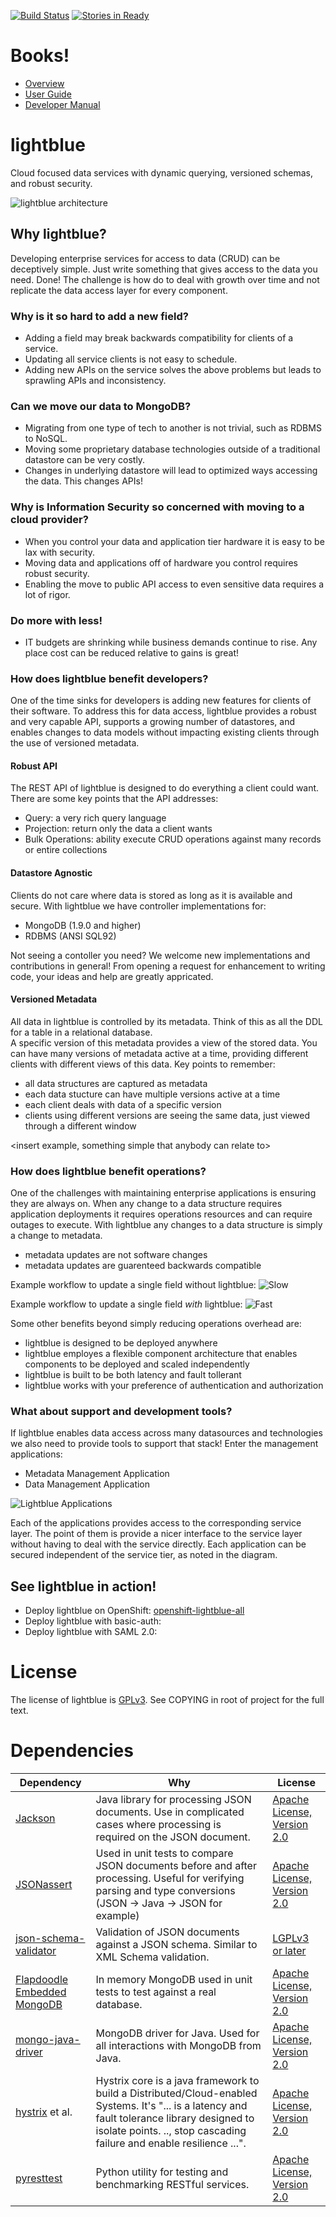 [![Build Status](https://travis-ci.org/lightblue-platform/lightblue.svg?branch=master)](https://travis-ci.org/lightblue-platform/lightblue) [![Stories in Ready](https://badge.waffle.io/lightblue-platform/lightblue.svg?label=ready&title=Ready)](http://waffle.io/lightblue-platform/lightblue)

# Books!

* [Overview](http://jewzaam.gitbooks.io/lightblue/)
* [User Guide](http://jewzaam.gitbooks.io/lightblue-user-guide/)
* [Developer Manual](http://jewzaam.gitbooks.io/lightblue-developer-manual/)


# lightblue

Cloud focused data services with dynamic querying, versioned schemas, and robust security.

![lightblue architecture](https://raw.githubusercontent.com/lightblue-platform/lightblue/master/docs/lightblue-puzzle.png "High Level Architecture")

## Why lightblue?

Developing enterprise services for access to data (CRUD) can be deceptively simple.  Just write something that gives access to the data you need.  Done!  The challenge is how do to deal with growth over time and not replicate the data access layer for every component.

### Why is it so hard to add a new field?
* Adding a field may break backwards compatibility for clients of a service.
* Updating all service clients is not easy to schedule.
* Adding new APIs on the service solves the above problems but leads to sprawling APIs and inconsistency.

### Can we move our data to MongoDB?
* Migrating from one type of tech to another is not trivial, such as RDBMS to NoSQL.
* Moving some proprietary database technologies outside of a traditional datastore can be very costly.
* Changes in underlying datastore will lead to optimized ways accessing the data.  This changes APIs!

### Why is Information Security so concerned with moving to a cloud provider?
* When you control your data and application tier hardware it is easy to be lax with security.
* Moving data and applications off of hardware you control requires robust security.
* Enabling the move to public API access to even sensitive data requires a lot of rigor.

### Do more with less!
* IT budgets are shrinking while business demands continue to rise.  Any place cost can be reduced relative to gains is great!

### How does lightblue benefit developers?
One of the time sinks for developers is adding new features for clients of their software.  To address this for data access, lightblue provides a robust and very capable API, supports a growing number of datastores, and enables changes to data models without impacting existing clients through the use of versioned metadata.

#### Robust API
The REST API of lightblue is designed to do everything a client could want.  There are some key points that the API addresses:
* Query: a very rich query language
* Projection: return only the data a client wants
* Bulk Operations: ability execute CRUD operations against many records or entire collections

#### Datastore Agnostic
Clients do not care where data is stored as long as it is available and secure.  With lightblue we have controller implementations for:
* MongoDB (1.9.0 and higher)
* RDBMS (ANSI SQL92)

Not seeing a contoller you need?  We welcome new implementations and contributions in general!  From opening a request for enhancement to writing code, your ideas and help are greatly appricated.

#### Versioned Metadata
All data in lightblue is controlled by its metadata.  Think of this as all the DDL for a table in a relational database.  
A specific version of this metadata provides a view of the stored data.  You can have many versions of metadata active at a time, providing different clients with different views of this data.  Key points to remember:
* all data structures are captured as metadata
* each data stucture can have multiple versions active at a time
* each client deals with data of a specific version
* clients using different versions are seeing the same data, just viewed through a different window

<insert example, something simple that anybody can relate to>

### How does lightblue benefit operations?
One of the challenges with maintaining enterprise applications is ensuring they are always on.  When any change to a data structure requires application deployments it requires operations resources and can require outages to execute.  With lightblue any changes to a data structure is simply a change to metadata.
* metadata updates are not software changes
* metadata updates are guarenteed backwards compatible

Example workflow to update a single field without lightblue:
![Slow](https://raw.github.com/lightblue-platform/lightblue/master/docs/slow.png)

Example workflow to update a single field *with* lightblue:
![Fast](https://raw.github.com/lightblue-platform/lightblue/master/docs/fast.png)

Some other benefits beyond simply reducing operations overhead are:
* lightblue is designed to be deployed anywhere
* lightblue employes a flexible component architecture that enables components to be deployed and scaled independently
* lightblue is built to be both latency and fault tollerant
* lightblue works with your preference of authentication and authorization

### What about support and development tools?
If lightblue enables data access across many datasources and technologies we also need to provide tools to support that stack!  Enter the management applications:
* Metadata Management Application
* Data Management Application

![Lightblue Applications](https://raw.githubusercontent.com/lightblue-platform/lightblue/master/docs/overview.png)

Each of the applications provides access to the corresponding service layer.  The point of them is provide a nicer interface to the service layer without having to deal with the service directly.  Each application can be secured independent of the service tier, as noted in the diagram.

## See lightblue in action!
* Deploy lightblue on OpenShift: [openshift-lightblue-all](https://github.com/lightblue-platform/openshift-lightblue-all)
* Deploy lightblue with basic-auth:
* Deploy lightblue with SAML 2.0:

# License

The license of lightblue is [GPLv3](https://www.gnu.org/licenses/gpl.html).  See COPYING in root of project for the full text.

# Dependencies

| Dependency | Why | License
| ---------- | --- | -------
| [Jackson](http://wiki.fasterxml.com/JacksonHome) | Java library for processing JSON documents.  Use in complicated cases where processing is required on the JSON document. |[Apache License, Version 2.0](http://www.apache.org/licenses/LICENSE-2.0)
| [JSONassert](https://github.com/skyscreamer/JSONassert) | Used in unit tests to compare JSON documents before and after processing.  Useful for verifying parsing and type conversions (JSON -> Java -> JSON for example) | [Apache License, Version 2.0](http://www.apache.org/licenses/LICENSE-2.0)
| [json-schema-validator](https://github.com/fge/json-schema-validator) | Validation of JSON documents against a JSON schema.  Similar to XML Schema validation. | [LGPLv3 or later](https://www.gnu.org/licenses/lgpl.html)
| [Flapdoodle Embedded MongoDB](https://github.com/flapdoodle-oss/de.flapdoodle.embed.mongo) | In memory MongoDB used in unit tests to test against a real database. | [Apache License, Version 2.0](http://www.apache.org/licenses/LICENSE-2.0)
| [mongo-java-driver](https://github.com/mongodb/mongo-java-driver) | MongoDB driver for Java.  Used for all interactions with MongoDB from Java. | [Apache License, Version 2.0](http://www.apache.org/licenses/LICENSE-2.0)
| [hystrix](https://github.com/Netflix/Hystrix) et al.| Hystrix core is a java framework to build a Distributed/Cloud-enabled Systems. It's "... is a latency and fault tolerance library designed to isolate points. .., stop cascading failure and enable resilience ...". | [Apache License, Version 2.0](http://www.apache.org/licenses/LICENSE-2.0)
| [pyresttest](https://github.com/svanoort/pyresttest)| Python utility for testing and benchmarking RESTful services. | [Apache License, Version 2.0](http://www.apache.org/licenses/LICENSE-2.0)
